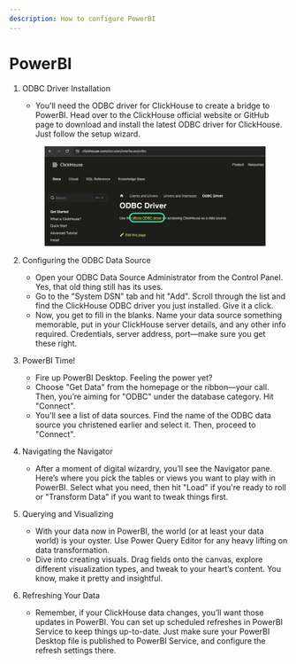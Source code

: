 ```yaml
---
description: How to configure PowerBI
---
```


# PowerBI

1.  ODBC Driver Installation

    * You'll need the ODBC driver for ClickHouse to create a bridge to PowerBI. Head over to the ClickHouse official website or GitHub page to download and install the latest ODBC driver for ClickHouse. Just follow the setup wizard.

    <div align="left">

    <figure><img src="../../.gitbook/assets/1 (17).png" alt=""><figcaption></figcaption></figure>

    </div>
2. Configuring the ODBC Data Source
   * Open your ODBC Data Source Administrator from the Control Panel. Yes, that old thing still has its uses.
   * Go to the "System DSN" tab and hit "Add". Scroll through the list and find the ClickHouse ODBC driver you just installed. Give it a click.
   * Now, you get to fill in the blanks. Name your data source something memorable, put in your ClickHouse server details, and any other info required. Credentials, server address, port—make sure you get these right.
3. PowerBI Time!
   * Fire up PowerBI Desktop. Feeling the power yet?
   * Choose "Get Data" from the homepage or the ribbon—your call. Then, you’re aiming for "ODBC" under the database category. Hit "Connect".
   * You'll see a list of data sources. Find the name of the ODBC data source you christened earlier and select it. Then, proceed to "Connect".
4. Navigating the Navigator
   * After a moment of digital wizardry, you’ll see the Navigator pane. Here’s where you pick the tables or views you want to play with in PowerBI. Select what you need, then hit "Load" if you're ready to roll or "Transform Data" if you want to tweak things first.
5. Querying and Visualizing
   * With your data now in PowerBI, the world (or at least your data world) is your oyster. Use Power Query Editor for any heavy lifting on data transformation.
   * Dive into creating visuals. Drag fields onto the canvas, explore different visualization types, and tweak to your heart’s content. You know, make it pretty and insightful.
6. Refreshing Your Data
   * Remember, if your ClickHouse data changes, you’ll want those updates in PowerBI. You can set up scheduled refreshes in PowerBI Service to keep things up-to-date. Just make sure your PowerBI Desktop file is published to PowerBI Service, and configure the refresh settings there.

